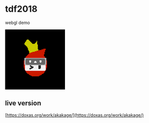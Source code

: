 
# tdf2018

webgl demo

![](akakage.jpg)

## live version

[https://doxas.org/work/akakage/](https://doxas.org/work/akakage/)

